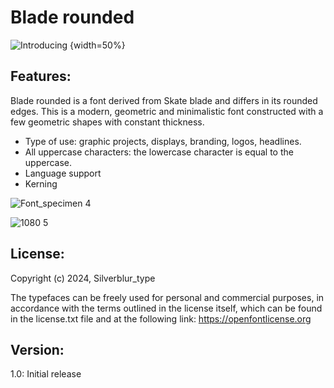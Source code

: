 # Blade rounded

![Introducing](https://github.com/silverblurtype/blade-rounded/assets/163983174/d9b5beea-47bf-447f-a74a-43481d65a103) {width=50%}

## Features:
Blade rounded is a font derived from Skate blade and differs in its rounded edges.
This is a modern, geometric and minimalistic font constructed with a few geometric shapes with constant thickness.

- Type of use: graphic projects, displays, branding, logos, headlines.
- All uppercase characters: the lowercase character is equal to the uppercase.
- Language support
- Kerning


![Font_specimen 4](https://github.com/silverblurtype/blade-rounded/assets/163983174/011218b7-766c-43b2-8cc4-bedf7c0b18a6)

![1080 5](https://github.com/silverblurtype/blade-rounded/assets/163983174/200e2fe7-fd78-45e8-9016-d0558dc4c5a7)


## License:
Copyright (c) 2024, Silverblur_type 

The typefaces can be freely used for personal and commercial purposes, in accordance with the terms outlined in the license itself, which can be found in the license.txt file and at the following link: 
https://openfontlicense.org


## Version:
1.0: Initial release




